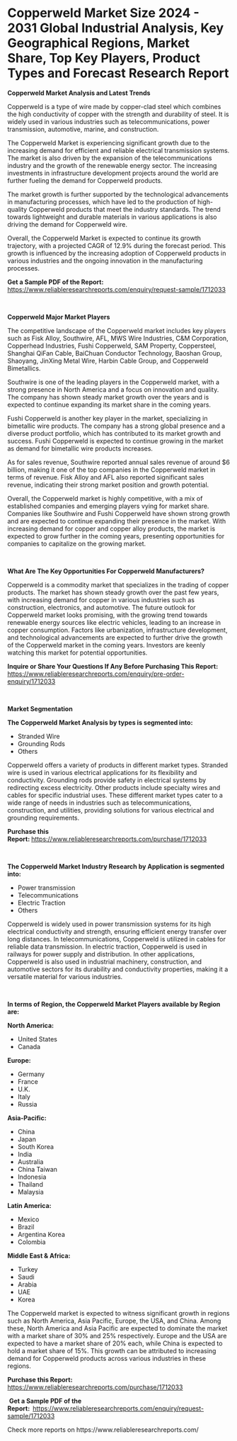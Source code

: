 <p><h1>Copperweld Market Size 2024 - 2031 Global Industrial Analysis, Key Geographical Regions, Market Share, Top Key Players, Product Types and Forecast Research Report</h1></p><p><strong>Copperweld Market Analysis and Latest Trends</strong></p>
<p><p>Copperweld is a type of wire made by copper-clad steel which combines the high conductivity of copper with the strength and durability of steel. It is widely used in various industries such as telecommunications, power transmission, automotive, marine, and construction.</p><p>The Copperweld Market is experiencing significant growth due to the increasing demand for efficient and reliable electrical transmission systems. The market is also driven by the expansion of the telecommunications industry and the growth of the renewable energy sector. The increasing investments in infrastructure development projects around the world are further fueling the demand for Copperweld products.</p><p>The market growth is further supported by the technological advancements in manufacturing processes, which have led to the production of high-quality Copperweld products that meet the industry standards. The trend towards lightweight and durable materials in various applications is also driving the demand for Copperweld wire.</p><p>Overall, the Copperweld Market is expected to continue its growth trajectory, with a projected CAGR of 12.9% during the forecast period. This growth is influenced by the increasing adoption of Copperweld products in various industries and the ongoing innovation in the manufacturing processes.</p></p>
<p><strong>Get a Sample PDF of the Report:&nbsp;</strong> <a href="https://www.reliableresearchreports.com/enquiry/request-sample/1712033">https://www.reliableresearchreports.com/enquiry/request-sample/1712033</a></p>
<p>&nbsp;</p>
<p><strong>Copperweld Major Market Players</strong></p>
<p><p>The competitive landscape of the Copperweld market includes key players such as Fisk Alloy, Southwire, AFL, MWS Wire Industries, C&M Corporation, Copperhead Industries, Fushi Copperweld, SAM Property, Coppersteel, Shanghai QiFan Cable, BaiChuan Conductor Technology, Baoshan Group, Shaoyang, JinXing Metal Wire, Harbin Cable Group, and Copperweld Bimetallics.</p><p>Southwire is one of the leading players in the Copperweld market, with a strong presence in North America and a focus on innovation and quality. The company has shown steady market growth over the years and is expected to continue expanding its market share in the coming years.</p><p>Fushi Copperweld is another key player in the market, specializing in bimetallic wire products. The company has a strong global presence and a diverse product portfolio, which has contributed to its market growth and success. Fushi Copperweld is expected to continue growing in the market as demand for bimetallic wire products increases.</p><p>As for sales revenue, Southwire reported annual sales revenue of around $6 billion, making it one of the top companies in the Copperweld market in terms of revenue. Fisk Alloy and AFL also reported significant sales revenue, indicating their strong market position and growth potential.</p><p>Overall, the Copperweld market is highly competitive, with a mix of established companies and emerging players vying for market share. Companies like Southwire and Fushi Copperweld have shown strong growth and are expected to continue expanding their presence in the market. With increasing demand for copper and copper alloy products, the market is expected to grow further in the coming years, presenting opportunities for companies to capitalize on the growing market.</p></p>
<p>&nbsp;</p>
<p><strong>What Are The Key Opportunities For Copperweld Manufacturers?</strong></p>
<p><p>Copperweld is a commodity market that specializes in the trading of copper products. The market has shown steady growth over the past few years, with increasing demand for copper in various industries such as construction, electronics, and automotive. The future outlook for Copperweld market looks promising, with the growing trend towards renewable energy sources like electric vehicles, leading to an increase in copper consumption. Factors like urbanization, infrastructure development, and technological advancements are expected to further drive the growth of the Copperweld market in the coming years. Investors are keenly watching this market for potential opportunities.</p></p>
<p><strong>Inquire or Share Your Questions If Any Before Purchasing This Report:</strong> <a href="https://www.reliableresearchreports.com/enquiry/pre-order-enquiry/1712033">https://www.reliableresearchreports.com/enquiry/pre-order-enquiry/1712033</a></p>
<p>&nbsp;</p>
<p><strong>Market Segmentation</strong></p>
<p><strong>The Copperweld Market Analysis by types is segmented into:</strong></p>
<p><ul><li>Stranded Wire</li><li>Grounding Rods</li><li>Others</li></ul></p>
<p><p>Copperweld offers a variety of products in different market types. Stranded wire is used in various electrical applications for its flexibility and conductivity. Grounding rods provide safety in electrical systems by redirecting excess electricity. Other products include specialty wires and cables for specific industrial uses. These different market types cater to a wide range of needs in industries such as telecommunications, construction, and utilities, providing solutions for various electrical and grounding requirements.</p></p>
<p><strong>Purchase this Report:&nbsp;</strong><a href="https://www.reliableresearchreports.com/purchase/1712033">https://www.reliableresearchreports.com/purchase/1712033</a></p>
<p>&nbsp;</p>
<p><strong>The Copperweld Market Industry Research by Application is segmented into:</strong></p>
<p><ul><li>Power transmission</li><li>Telecommunications</li><li>Electric Traction</li><li>Others</li></ul></p>
<p><p>Copperweld is widely used in power transmission systems for its high electrical conductivity and strength, ensuring efficient energy transfer over long distances. In telecommunications, Copperweld is utilized in cables for reliable data transmission. In electric traction, Copperweld is used in railways for power supply and distribution. In other applications, Copperweld is also used in industrial machinery, construction, and automotive sectors for its durability and conductivity properties, making it a versatile material for various industries.</p></p>
<p>&nbsp;</p>
<p><strong>In terms of Region, the Copperweld Market Players available by Region are:</strong></p>
<p>
    <p> <strong> North America: </strong>
        <ul>
            <li>United States</li>
            <li>Canada</li>
        </ul>
        </p> 
    <p> <strong> Europe: </strong>
        <ul>
            <li>Germany</li>
            <li>France</li>
            <li>U.K.</li>
            <li>Italy</li>
            <li>Russia</li>
        </ul>
        </p> 
    <p> <strong> Asia-Pacific: </strong>
        <ul>
            <li>China</li>
            <li>Japan</li>
            <li>South Korea</li>
            <li>India</li>
            <li>Australia</li>
            <li>China Taiwan</li>
            <li>Indonesia</li>
            <li>Thailand</li>
            <li>Malaysia</li>
        </ul>
        </p> 
    <p> <strong> Latin America: </strong>
        <ul>
            <li>Mexico</li>
            <li>Brazil</li>
            <li>Argentina Korea</li>
            <li>Colombia</li>
        </ul>
        </p> 
    <p> <strong> Middle East & Africa: </strong>
        <ul>
            <li>Turkey</li>
            <li>Saudi</li>
            <li>Arabia</li>
            <li>UAE</li>
            <li>Korea</li>
        </ul>
    </p>
    </p>
<p><p>The Copperweld market is expected to witness significant growth in regions such as North America, Asia Pacific, Europe, the USA, and China. Among these, North America and Asia Pacific are expected to dominate the market with a market share of 30% and 25% respectively. Europe and the USA are expected to have a market share of 20% each, while China is expected to hold a market share of 15%. This growth can be attributed to increasing demand for Copperweld products across various industries in these regions.</p></p>
<p><strong>Purchase this Report: </strong><a href="https://www.reliableresearchreports.com/purchase/1712033">https://www.reliableresearchreports.com/purchase/1712033</a></p>
<p>&nbsp;<strong>Get a Sample PDF of the Report:&nbsp;&nbsp;</strong><a href="https://www.reliableresearchreports.com/enquiry/request-sample/1712033">https://www.reliableresearchreports.com/enquiry/request-sample/1712033</a></p>
<p><strong></strong></p>
<p>Check more reports on https://www.reliableresearchreports.com/</p>